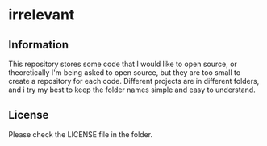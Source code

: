 # irrelevant
## Information
This repository stores some code that I would like to open source, or theoretically I'm being asked to open source, but they are too small to create a repository for each code.
Different projects are in different folders, and i try my best to keep the folder names simple and easy to understand.

## License
Please check the LICENSE file in the folder.
